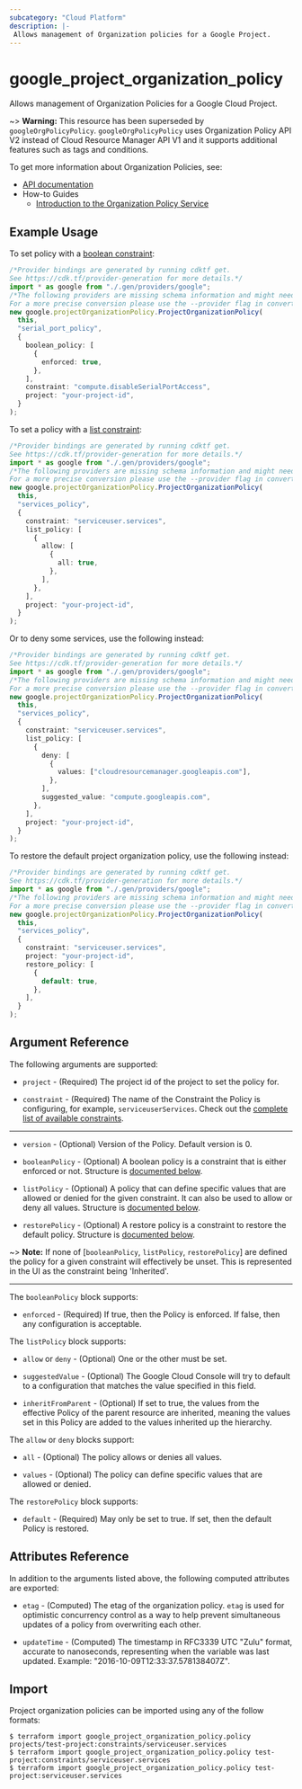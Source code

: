 ```yaml
---
subcategory: "Cloud Platform"
description: |-
 Allows management of Organization policies for a Google Project.
---
```


# google\_project\_organization\_policy

Allows management of Organization Policies for a Google Cloud Project.

\~> **Warning:** This resource has been superseded by `googleOrgPolicyPolicy`. `googleOrgPolicyPolicy` uses Organization Policy API V2 instead of Cloud Resource Manager API V1 and it supports additional features such as tags and conditions.

To get more information about Organization Policies, see:

* [API documentation](https://cloud.google.com/resource-manager/reference/rest/v1/projects/setOrgPolicy)
* How-to Guides
  * [Introduction to the Organization Policy Service](https://cloud.google.com/resource-manager/docs/organization-policy/overview)

## Example Usage

To set policy with a [boolean constraint](https://cloud.google.com/resource-manager/docs/organization-policy/quickstart-boolean-constraints):

```typescript
/*Provider bindings are generated by running cdktf get.
See https://cdk.tf/provider-generation for more details.*/
import * as google from "./.gen/providers/google";
/*The following providers are missing schema information and might need manual adjustments to synthesize correctly: google.
For a more precise conversion please use the --provider flag in convert.*/
new google.projectOrganizationPolicy.ProjectOrganizationPolicy(
  this,
  "serial_port_policy",
  {
    boolean_policy: [
      {
        enforced: true,
      },
    ],
    constraint: "compute.disableSerialPortAccess",
    project: "your-project-id",
  }
);

```

To set a policy with a [list constraint](https://cloud.google.com/resource-manager/docs/organization-policy/quickstart-list-constraints):

```typescript
/*Provider bindings are generated by running cdktf get.
See https://cdk.tf/provider-generation for more details.*/
import * as google from "./.gen/providers/google";
/*The following providers are missing schema information and might need manual adjustments to synthesize correctly: google.
For a more precise conversion please use the --provider flag in convert.*/
new google.projectOrganizationPolicy.ProjectOrganizationPolicy(
  this,
  "services_policy",
  {
    constraint: "serviceuser.services",
    list_policy: [
      {
        allow: [
          {
            all: true,
          },
        ],
      },
    ],
    project: "your-project-id",
  }
);

```

Or to deny some services, use the following instead:

```typescript
/*Provider bindings are generated by running cdktf get.
See https://cdk.tf/provider-generation for more details.*/
import * as google from "./.gen/providers/google";
/*The following providers are missing schema information and might need manual adjustments to synthesize correctly: google.
For a more precise conversion please use the --provider flag in convert.*/
new google.projectOrganizationPolicy.ProjectOrganizationPolicy(
  this,
  "services_policy",
  {
    constraint: "serviceuser.services",
    list_policy: [
      {
        deny: [
          {
            values: ["cloudresourcemanager.googleapis.com"],
          },
        ],
        suggested_value: "compute.googleapis.com",
      },
    ],
    project: "your-project-id",
  }
);

```

To restore the default project organization policy, use the following instead:

```typescript
/*Provider bindings are generated by running cdktf get.
See https://cdk.tf/provider-generation for more details.*/
import * as google from "./.gen/providers/google";
/*The following providers are missing schema information and might need manual adjustments to synthesize correctly: google.
For a more precise conversion please use the --provider flag in convert.*/
new google.projectOrganizationPolicy.ProjectOrganizationPolicy(
  this,
  "services_policy",
  {
    constraint: "serviceuser.services",
    project: "your-project-id",
    restore_policy: [
      {
        default: true,
      },
    ],
  }
);

```

## Argument Reference

The following arguments are supported:

*   `project` - (Required) The project id of the project to set the policy for.

*   `constraint` - (Required) The name of the Constraint the Policy is configuring, for example, `serviceuserServices`. Check out the [complete list of available constraints](https://cloud.google.com/resource-manager/docs/organization-policy/understanding-constraints#available_constraints).

***

*   `version` - (Optional) Version of the Policy. Default version is 0.

*   `booleanPolicy` - (Optional) A boolean policy is a constraint that is either enforced or not. Structure is [documented below](#nested_boolean_policy).

*   `listPolicy` - (Optional) A policy that can define specific values that are allowed or denied for the given constraint. It can also be used to allow or deny all values. Structure is [documented below](#nested_list_policy).

*   `restorePolicy` - (Optional) A restore policy is a constraint to restore the default policy. Structure is [documented below](#nested_restore_policy).

\~> **Note:** If none of \[`booleanPolicy`, `listPolicy`, `restorePolicy`] are defined the policy for a given constraint will
effectively be unset. This is represented in the UI as the constraint being 'Inherited'.

***

<a name="nested_boolean_policy"></a>The `booleanPolicy` block supports:

* `enforced` - (Required) If true, then the Policy is enforced. If false, then any configuration is acceptable.

<a name="nested_list_policy"></a>The `listPolicy` block supports:

*   `allow` or `deny` - (Optional) One or the other must be set.

*   `suggestedValue` - (Optional) The Google Cloud Console will try to default to a configuration that matches the value specified in this field.

*   `inheritFromParent` - (Optional) If set to true, the values from the effective Policy of the parent resource
    are inherited, meaning the values set in this Policy are added to the values inherited up the hierarchy.

The `allow` or `deny` blocks support:

*   `all` - (Optional) The policy allows or denies all values.

*   `values` - (Optional) The policy can define specific values that are allowed or denied.

<a name="nested_restore_policy"></a>The `restorePolicy` block supports:

* `default` - (Required) May only be set to true. If set, then the default Policy is restored.

## Attributes Reference

In addition to the arguments listed above, the following computed attributes are
exported:

*   `etag` - (Computed) The etag of the organization policy. `etag` is used for optimistic concurrency control as a way to help prevent simultaneous updates of a policy from overwriting each other.

*   `updateTime` - (Computed) The timestamp in RFC3339 UTC "Zulu" format, accurate to nanoseconds, representing when the variable was last updated. Example: "2016-10-09T12:33:37.578138407Z".

## Import

Project organization policies can be imported using any of the follow formats:

```console
$ terraform import google_project_organization_policy.policy projects/test-project:constraints/serviceuser.services
$ terraform import google_project_organization_policy.policy test-project:constraints/serviceuser.services
$ terraform import google_project_organization_policy.policy test-project:serviceuser.services
```
